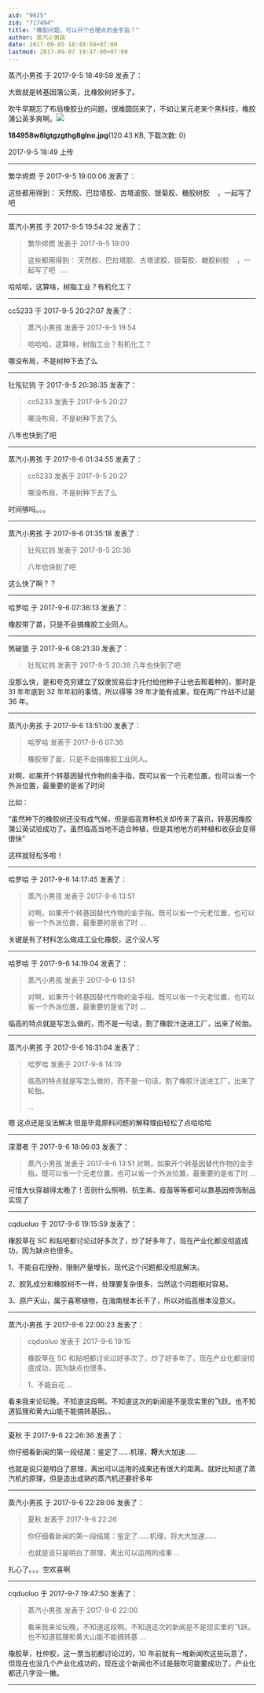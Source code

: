 ```yaml
---
aid: "9025"
zid: "717494"
title: "橡胶问题，可以开个合理点的金手指？"
author: 蒸汽小男孩
date: 2017-09-05 18:49:59+07:00
lastmod: 2017-09-07 19:47:00+07:00
---
```


蒸汽小男孩 于 2017-9-5 18:49:59 发表了：

大致就是转基因蒲公英，比橡胶树好多了。

吹牛早期忘了布局橡胶业的问题，很难圆回来了，不如让某元老来个黑科技，橡胶蒲公英多爽啊。![](/9025/184958w8lgtgzgthg8glno.jpg)

**184958w8lgtgzgthg8glno.jpg**(120.43 KB, 下载次数: 0)

2017-9-5 18:49 上传

---

繁华烬燃 于 2017-9-5 19:00:06 发表了：

这些都用得到： 天然胶、巴拉塔胶、古塔波胶、银菊胶、糖胶树胶    ，一起写了吧

---

蒸汽小男孩 于 2017-9-5 19:54:32 发表了：

> 繁华烬燃 发表于 2017-9-5 19:00
>
> 这些都用得到： 天然胶、巴拉塔胶、古塔波胶、银菊胶、糖胶树胶    ，一起写了吧   ...

哈哈哈，这算啥，树脂工业？有机化工？

---

cc5233 于 2017-9-5 20:27:07 发表了：

> 蒸汽小男孩 发表于 2017-9-5 19:54
>
> 哈哈哈，这算啥，树脂工业？有机化工？

哪没布局，不是树种下去了么

---

钍氖钇钨 于 2017-9-5 20:38:35 发表了：

> cc5233 发表于 2017-9-5 20:27
>
> 哪没布局，不是树种下去了么

八年也快到了吧

---

蒸汽小男孩 于 2017-9-6 01:34:55 发表了：

> cc5233 发表于 2017-9-5 20:27
>
> 哪没布局，不是树种下去了么

时间够吗。。。

---

蒸汽小男孩 于 2017-9-6 01:35:18 发表了：

> 钍氖钇钨 发表于 2017-9-5 20:38
>
> 八年也快到了吧

这么快了啊？？

---

哈罗哈 于 2017-9-6 07:36:13 发表了：

橡胶带了苗，只是不会搞橡胶工业同人。

---

煞破狼 于 2017-9-6 08:21:30 发表了：

> 钍氖钇钨 发表于 2017-9-5 20:38 八年也快到了吧

没那么快，是和夸克穷建立了奴隶贸易后才托付给他种子让他去帮着种的，那时是 31 年年底到 32 年年初的事情，所以得等 39 年才能有成果，现在两广作战不过是 36 年。

---

蒸汽小男孩 于 2017-9-6 13:51:00 发表了：

> 哈罗哈 发表于 2017-9-6 07:36
>
> 橡胶带了苗，只是不会搞橡胶工业同人。

对啊，如果开个转基因替代作物的金手指，既可以省一个元老位置，也可以省一个外派位置，最重要的是省了时间

比如：

“虽然种下的橡胶树还没有成气候，但是临高育种机关却传来了喜讯，转基因橡胶蒲公英试验成功了。虽然临高当地不适合种植，但是其他地方的种植和收获会变得很快”

这样就轻松多啦！

---

哈罗哈 于 2017-9-6 14:17:45 发表了：

> 蒸汽小男孩 发表于 2017-9-6 13:51
>
> 对啊，如果开个转基因替代作物的金手指，既可以省一个元老位置，也可以省一个外派位置，最重要的是省了时 ...

关键是有了材料怎么做成工业化橡胶，这个没人写

---

哈罗哈 于 2017-9-6 14:19:04 发表了：

> 蒸汽小男孩 发表于 2017-9-6 13:51
>
> 对啊，如果开个转基因替代作物的金手指，既可以省一个元老位置，也可以省一个外派位置，最重要的是省了时 ...

临高的特点就是写怎么做的，而不是一句话，割了橡胶汁送进工厂，出来了轮胎。

---

蒸汽小男孩 于 2017-9-6 16:31:04 发表了：

> 哈罗哈 发表于 2017-9-6 14:19
>
> 临高的特点就是写怎么做的，而不是一句话，割了橡胶汁送进工厂，出来了轮胎。
>
> ...

嗯 这点还是没法解决 但是毕竟原料问题的解释理由轻松了点哈哈哈

---

深潜者 于 2017-9-6 18:06:03 发表了：

> 蒸汽小男孩 发表于 2017-9-6 13:51 对啊，如果开个转基因替代作物的金手指，既可以省一个元老位置，也可以省一个外派位置，最重要的是省了时 ...

可惜大伙穿越得太晚了！否则什么照明、抗生素、疫苗等等都可以靠基因修饰制品实现了

---

cqduoluo 于 2017-9-6 19:15:59 发表了：

橡胶草在 SC 和贴吧都讨论过好多次了，炒了好多年了，现在产业化都没彻底成功，因为缺点也很多。

1、不能自花授粉，限制产量增长，现代这个问题都没彻底解决。

2、胶乳成分和橡胶树不一样，处理要复杂很多，当然这个问题相对容易。

3、原产天山，属于喜寒植物，在海南根本长不了，所以对临高根本没意义。

---

蒸汽小男孩 于 2017-9-6 22:00:23 发表了：

> cqduoluo 发表于 2017-9-6 19:15
>
> 橡胶草在 SC 和贴吧都讨论过好多次了，炒了好多年了，现在产业化都没彻底成功，因为缺点也很多。
>
> 1、不能自花 ...

看来我来论坛晚，不知道这段啊。不知道这次的新闻是不是现实里的飞跃。也不知道狐狸和黄大山能不能搞转基因。。

---

夏秋 于 2017-9-6 22:26:36 发表了：

你仔细看新闻的第一段结尾：鉴定了……机理，**将**大大加速……

也就是说只是明白了原理，离出可以运用的成果还有很大的距离。就好比知道了蒸汽机的原理，但是造出成熟的蒸汽机还要好多年

---

蒸汽小男孩 于 2017-9-6 22:28:06 发表了：

> 夏秋 发表于 2017-9-6 22:26
>
> 你仔细看新闻的第一段结尾：鉴定了……机理，将大大加速……
>
> 也就是说只是明白了原理，离出可以运用的成果 ...

扎心了。。。空欢喜啊

---

cqduoluo 于 2017-9-7 19:47:50 发表了：

> 蒸汽小男孩 发表于 2017-9-6 22:00
>
> 看来我来论坛晚，不知道这段啊。不知道这次的新闻是不是现实里的飞跃。也不知道狐狸和黄大山能不能搞转基 ...

橡胶草，杜仲胶，这一票当初都讨论过的，10 年前就有一堆新闻吹这些玩意了，但现在也没几个产业化成功的，现在这个新闻也不过是鼓吹可能要成功了，产业化都还八字没一撇。

---
